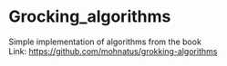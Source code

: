 # Grocking_algorithms
Simple implementation of algorithms from the book  
Link: https://github.com/mohnatus/grokking-algorithms
